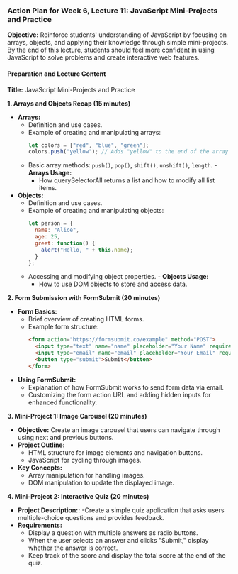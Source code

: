 ### Action Plan for Week 6, Lecture 11: JavaScript Mini-Projects and Practice

**Objective:** Reinforce students' understanding of JavaScript by focusing on arrays, objects, and applying their knowledge through simple mini-projects. By the end of this lecture, students should feel more confident in using JavaScript to solve problems and create interactive web features.

#### Preparation and Lecture Content

**Title:** JavaScript Mini-Projects and Practice

**1. Arrays and Objects Recap (15 minutes)**
   - **Arrays:**
     - Definition and use cases.
     - Example of creating and manipulating arrays:
       ```javascript
       let colors = ["red", "blue", "green"];
       colors.push("yellow"); // Adds "yellow" to the end of the array
       ```
     - Basic array methods: `push()`, `pop()`, `shift()`, `unshift()`, `length`.
    - **Arrays Usage:**
        - How querySelectorAll returns a list and how to modify all list items.
   - **Objects:**
     - Definition and use cases.
     - Example of creating and manipulating objects:
       ```javascript
       let person = {
         name: "Alice",
         age: 25,
         greet: function() {
           alert("Hello, " + this.name);
         }
       };
       ```
     - Accessing and modifying object properties.
    - **Objects Usage:**
        - How to use DOM objects to store and access data.

**2. Form Submission with FormSubmit (20 minutes)**
   - **Form Basics:**
     - Brief overview of creating HTML forms.
     - Example form structure:
       ```html
       <form action="https://formsubmit.co/example" method="POST">
         <input type="text" name="name" placeholder="Your Name" required>
         <input type="email" name="email" placeholder="Your Email" required>
         <button type="submit">Submit</button>
       </form>
       ```
   - **Using FormSubmit:**
     - Explanation of how FormSubmit works to send form data via email.
     - Customizing the form action URL and adding hidden inputs for enhanced functionality.

**3. Mini-Project 1: Image Carousel (20 minutes)**
   - **Objective:** Create an image carousel that users can navigate through using next and previous buttons.
   - **Project Outline:**
     - HTML structure for image elements and navigation buttons.
     - JavaScript for cycling through images.
   - **Key Concepts:**
     - Array manipulation for handling images.
     - DOM manipulation to update the displayed image.

**4. Mini-Project 2: Interactive Quiz (20 minutes)**
   - **Project Description::** 
     -Create a simple quiz application that asks users multiple-choice questions and provides feedback.
   - **Requirements:**
     - Display a question with multiple answers as radio buttons.
     - When the user selects an answer and clicks "Submit," display whether the answer is correct.
     - Keep track of the score and display the total score at the end of the quiz.